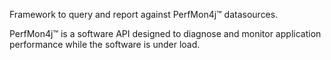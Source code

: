 Framework to query and report against PerfMon4j™ datasources.

PerfMon4j™ is a software API designed to diagnose and monitor application performance while the software is under load.
